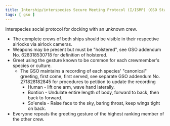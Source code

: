 ```yaml
---
title: Intership/interspecies Secure Meeting Protocol (I/ISMP) (GSO Standard No. 314159265359)
tags: [ gso ]
---
```


Interspecies social protocol for docking with an unknown crew.

<!--more-->

* The complete crews of both ships should be visible in their respective airlocks via airlock cameras.
* Weapons may be present but must be "holstered", see GSO addendum No. 628318530718 for definition of holstered.
* Greet using the gesture known to be common for each crewmember's species or culture.
  * The GSO maintains a recording of each species' "canonical" greeting, first come, first served, see separate GSO addendum No. 271828182845 for procedures to petition to update the recording
    * Human - lift one arm, wave hand laterally.
    * Bontion - Undulate entire length of body, forward to back, then back to forward.
    * So'enela - Raise face to the sky, baring throat, keep wings tight on back.
* Everyone repeats the greeting gesture of the highest ranking member of the other crew.
